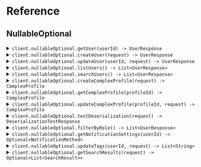 # Reference
## NullableOptional
<details><summary><code>client.nullableOptional.getUser(userId) -> UserResponse</code></summary>
<dl>
<dd>

#### 📝 Description

<dl>
<dd>

<dl>
<dd>

Get a user by ID
</dd>
</dl>
</dd>
</dl>

#### 🔌 Usage

<dl>
<dd>

<dl>
<dd>

```java
client.nullableOptional().getUser(userId);
```
</dd>
</dl>
</dd>
</dl>

#### ⚙️ Parameters

<dl>
<dd>

<dl>
<dd>

**userId:** `String` 
    
</dd>
</dl>
</dd>
</dl>


</dd>
</dl>
</details>

<details><summary><code>client.nullableOptional.createUser(request) -> UserResponse</code></summary>
<dl>
<dd>

#### 📝 Description

<dl>
<dd>

<dl>
<dd>

Create a new user
</dd>
</dl>
</dd>
</dl>

#### 🔌 Usage

<dl>
<dd>

<dl>
<dd>

```java
client.nullableOptional().createUser(
    CreateUserRequest
        .builder()
        .username("username")
        .email("email")
        .phone("phone")
        .address(
            Address
                .builder()
                .street("street")
                .zipCode("zipCode")
                .city("city")
                .state("state")
                .country("country")
                .buildingId("buildingId")
                .tenantId("tenantId")
                .build()
        )
        .build()
);
```
</dd>
</dl>
</dd>
</dl>

#### ⚙️ Parameters

<dl>
<dd>

<dl>
<dd>

**request:** `CreateUserRequest` 
    
</dd>
</dl>
</dd>
</dl>


</dd>
</dl>
</details>

<details><summary><code>client.nullableOptional.updateUser(userId, request) -> UserResponse</code></summary>
<dl>
<dd>

#### 📝 Description

<dl>
<dd>

<dl>
<dd>

Update a user (partial update)
</dd>
</dl>
</dd>
</dl>

#### 🔌 Usage

<dl>
<dd>

<dl>
<dd>

```java
client.nullableOptional().updateUser(
    userId,
    UpdateUserRequest
        .builder()
        .username("username")
        .email("email")
        .phone("phone")
        .address(
            Address
                .builder()
                .street("street")
                .zipCode("zipCode")
                .city("city")
                .state("state")
                .country("country")
                .buildingId("buildingId")
                .tenantId("tenantId")
                .build()
        )
        .build()
);
```
</dd>
</dl>
</dd>
</dl>

#### ⚙️ Parameters

<dl>
<dd>

<dl>
<dd>

**userId:** `String` 
    
</dd>
</dl>

<dl>
<dd>

**request:** `UpdateUserRequest` 
    
</dd>
</dl>
</dd>
</dl>


</dd>
</dl>
</details>

<details><summary><code>client.nullableOptional.listUsers() -> List&lt;UserResponse&gt;</code></summary>
<dl>
<dd>

#### 📝 Description

<dl>
<dd>

<dl>
<dd>

List all users
</dd>
</dl>
</dd>
</dl>

#### 🔌 Usage

<dl>
<dd>

<dl>
<dd>

```java
client.nullableOptional().listUsers(
    ListUsersRequest
        .builder()
        .limit(1)
        .offset(1)
        .includeDeleted(true)
        .sortBy("sortBy")
        .build()
);
```
</dd>
</dl>
</dd>
</dl>

#### ⚙️ Parameters

<dl>
<dd>

<dl>
<dd>

**limit:** `Optional<Integer>` 
    
</dd>
</dl>

<dl>
<dd>

**offset:** `Optional<Integer>` 
    
</dd>
</dl>

<dl>
<dd>

**includeDeleted:** `Optional<Boolean>` 
    
</dd>
</dl>

<dl>
<dd>

**sortBy:** `Optional<String>` 
    
</dd>
</dl>
</dd>
</dl>


</dd>
</dl>
</details>

<details><summary><code>client.nullableOptional.searchUsers() -> List&lt;UserResponse&gt;</code></summary>
<dl>
<dd>

#### 📝 Description

<dl>
<dd>

<dl>
<dd>

Search users
</dd>
</dl>
</dd>
</dl>

#### 🔌 Usage

<dl>
<dd>

<dl>
<dd>

```java
client.nullableOptional().searchUsers(
    SearchUsersRequest
        .builder()
        .query("query")
        .department("department")
        .role("role")
        .isActive(true)
        .build()
);
```
</dd>
</dl>
</dd>
</dl>

#### ⚙️ Parameters

<dl>
<dd>

<dl>
<dd>

**query:** `String` 
    
</dd>
</dl>

<dl>
<dd>

**department:** `Optional<String>` 
    
</dd>
</dl>

<dl>
<dd>

**role:** `Optional<String>` 
    
</dd>
</dl>

<dl>
<dd>

**isActive:** `Optional<Boolean>` 
    
</dd>
</dl>
</dd>
</dl>


</dd>
</dl>
</details>

<details><summary><code>client.nullableOptional.createComplexProfile(request) -> ComplexProfile</code></summary>
<dl>
<dd>

#### 📝 Description

<dl>
<dd>

<dl>
<dd>

Create a complex profile to test nullable enums and unions
</dd>
</dl>
</dd>
</dl>

#### 🔌 Usage

<dl>
<dd>

<dl>
<dd>

```java
client.nullableOptional().createComplexProfile(
    ComplexProfile
        .builder()
        .id("id")
        .nullableRole(UserRole.ADMIN)
        .optionalRole(UserRole.ADMIN)
        .optionalNullableRole(UserRole.ADMIN)
        .nullableStatus(UserStatus.ACTIVE)
        .optionalStatus(UserStatus.ACTIVE)
        .optionalNullableStatus(UserStatus.ACTIVE)
        .nullableNotification(
            NotificationMethod.email(
                EmailNotification
                    .builder()
                    .emailAddress("emailAddress")
                    .subject("subject")
                    .htmlContent("htmlContent")
                    .build()
            )
        )
        .optionalNotification(
            NotificationMethod.email(
                EmailNotification
                    .builder()
                    .emailAddress("emailAddress")
                    .subject("subject")
                    .htmlContent("htmlContent")
                    .build()
            )
        )
        .optionalNullableNotification(
            NotificationMethod.email(
                EmailNotification
                    .builder()
                    .emailAddress("emailAddress")
                    .subject("subject")
                    .htmlContent("htmlContent")
                    .build()
            )
        )
        .nullableSearchResult(
            SearchResult.user(
                UserResponse
                    .builder()
                    .id("id")
                    .username("username")
                    .createdAt(OffsetDateTime.parse("2024-01-15T09:30:00Z"))
                    .email("email")
                    .phone("phone")
                    .updatedAt(OffsetDateTime.parse("2024-01-15T09:30:00Z"))
                    .address(
                        Address
                            .builder()
                            .street("street")
                            .zipCode("zipCode")
                            .city("city")
                            .state("state")
                            .country("country")
                            .buildingId("buildingId")
                            .tenantId("tenantId")
                            .build()
                    )
                    .build()
            )
        )
        .optionalSearchResult(
            SearchResult.user(
                UserResponse
                    .builder()
                    .id("id")
                    .username("username")
                    .createdAt(OffsetDateTime.parse("2024-01-15T09:30:00Z"))
                    .email("email")
                    .phone("phone")
                    .updatedAt(OffsetDateTime.parse("2024-01-15T09:30:00Z"))
                    .address(
                        Address
                            .builder()
                            .street("street")
                            .zipCode("zipCode")
                            .city("city")
                            .state("state")
                            .country("country")
                            .buildingId("buildingId")
                            .tenantId("tenantId")
                            .build()
                    )
                    .build()
            )
        )
        .nullableArray(
            Optional.of(
                Arrays.asList("nullableArray", "nullableArray")
            )
        )
        .optionalArray(
            Optional.of(
                Arrays.asList("optionalArray", "optionalArray")
            )
        )
        .optionalNullableArray(
            Optional.of(
                Arrays.asList("optionalNullableArray", "optionalNullableArray")
            )
        )
        .nullableListOfNullables(
            Optional.of(
                Arrays.asList(Optional.of("nullableListOfNullables"), Optional.of("nullableListOfNullables"))
            )
        )
        .nullableMapOfNullables(
            new HashMap<String, Optional<Address>>() {{
                put("nullableMapOfNullables", Optional.of(
                    Address
                        .builder()
                        .street("street")
                        .zipCode("zipCode")
                        .city(Optional.of("city"))
                        .state(Optional.of("state"))
                        .country(Optional.of("country"))
                        .buildingId(Optional.of("buildingId"))
                        .tenantId(Optional.of("tenantId"))
                        .build()
                ));
            }}
        )
        .nullableListOfUnions(
            Optional.of(
                Arrays.asList(
                    NotificationMethod.email(
                        EmailNotification
                            .builder()
                            .emailAddress("emailAddress")
                            .subject("subject")
                            .htmlContent("htmlContent")
                            .build()
                    ),
                    NotificationMethod.email(
                        EmailNotification
                            .builder()
                            .emailAddress("emailAddress")
                            .subject("subject")
                            .htmlContent("htmlContent")
                            .build()
                    )
                )
            )
        )
        .optionalMapOfEnums(
            new HashMap<String, UserRole>() {{
                put("optionalMapOfEnums", UserRole.ADMIN);
            }}
        )
        .build()
);
```
</dd>
</dl>
</dd>
</dl>

#### ⚙️ Parameters

<dl>
<dd>

<dl>
<dd>

**request:** `ComplexProfile` 
    
</dd>
</dl>
</dd>
</dl>


</dd>
</dl>
</details>

<details><summary><code>client.nullableOptional.getComplexProfile(profileId) -> ComplexProfile</code></summary>
<dl>
<dd>

#### 📝 Description

<dl>
<dd>

<dl>
<dd>

Get a complex profile by ID
</dd>
</dl>
</dd>
</dl>

#### 🔌 Usage

<dl>
<dd>

<dl>
<dd>

```java
client.nullableOptional().getComplexProfile(profileId);
```
</dd>
</dl>
</dd>
</dl>

#### ⚙️ Parameters

<dl>
<dd>

<dl>
<dd>

**profileId:** `String` 
    
</dd>
</dl>
</dd>
</dl>


</dd>
</dl>
</details>

<details><summary><code>client.nullableOptional.updateComplexProfile(profileId, request) -> ComplexProfile</code></summary>
<dl>
<dd>

#### 📝 Description

<dl>
<dd>

<dl>
<dd>

Update complex profile to test nullable field updates
</dd>
</dl>
</dd>
</dl>

#### 🔌 Usage

<dl>
<dd>

<dl>
<dd>

```java
client.nullableOptional().updateComplexProfile(
    profileId,
    UpdateComplexProfileRequest
        .builder()
        .nullableRole(UserRole.ADMIN)
        .nullableStatus(UserStatus.ACTIVE)
        .nullableNotification(
            NotificationMethod.email(
                EmailNotification
                    .builder()
                    .emailAddress("emailAddress")
                    .subject("subject")
                    .htmlContent("htmlContent")
                    .build()
            )
        )
        .nullableSearchResult(
            SearchResult.user(
                UserResponse
                    .builder()
                    .id("id")
                    .username("username")
                    .createdAt(OffsetDateTime.parse("2024-01-15T09:30:00Z"))
                    .email("email")
                    .phone("phone")
                    .updatedAt(OffsetDateTime.parse("2024-01-15T09:30:00Z"))
                    .address(
                        Address
                            .builder()
                            .street("street")
                            .zipCode("zipCode")
                            .city("city")
                            .state("state")
                            .country("country")
                            .buildingId("buildingId")
                            .tenantId("tenantId")
                            .build()
                    )
                    .build()
            )
        )
        .nullableArray(
            Optional.of(
                Arrays.asList("nullableArray", "nullableArray")
            )
        )
        .build()
);
```
</dd>
</dl>
</dd>
</dl>

#### ⚙️ Parameters

<dl>
<dd>

<dl>
<dd>

**profileId:** `String` 
    
</dd>
</dl>

<dl>
<dd>

**nullableRole:** `Optional<UserRole>` 
    
</dd>
</dl>

<dl>
<dd>

**nullableStatus:** `Optional<UserStatus>` 
    
</dd>
</dl>

<dl>
<dd>

**nullableNotification:** `Optional<NotificationMethod>` 
    
</dd>
</dl>

<dl>
<dd>

**nullableSearchResult:** `Optional<SearchResult>` 
    
</dd>
</dl>

<dl>
<dd>

**nullableArray:** `Optional<List<String>>` 
    
</dd>
</dl>
</dd>
</dl>


</dd>
</dl>
</details>

<details><summary><code>client.nullableOptional.testDeserialization(request) -> DeserializationTestResponse</code></summary>
<dl>
<dd>

#### 📝 Description

<dl>
<dd>

<dl>
<dd>

Test endpoint for validating null deserialization
</dd>
</dl>
</dd>
</dl>

#### 🔌 Usage

<dl>
<dd>

<dl>
<dd>

```java
client.nullableOptional().testDeserialization(
    DeserializationTestRequest
        .builder()
        .requiredString("requiredString")
        .nullableString("nullableString")
        .optionalString("optionalString")
        .optionalNullableString("optionalNullableString")
        .nullableEnum(UserRole.ADMIN)
        .optionalEnum(UserStatus.ACTIVE)
        .nullableUnion(
            NotificationMethod.email(
                EmailNotification
                    .builder()
                    .emailAddress("emailAddress")
                    .subject("subject")
                    .htmlContent("htmlContent")
                    .build()
            )
        )
        .optionalUnion(
            SearchResult.user(
                UserResponse
                    .builder()
                    .id("id")
                    .username("username")
                    .createdAt(OffsetDateTime.parse("2024-01-15T09:30:00Z"))
                    .email("email")
                    .phone("phone")
                    .updatedAt(OffsetDateTime.parse("2024-01-15T09:30:00Z"))
                    .address(
                        Address
                            .builder()
                            .street("street")
                            .zipCode("zipCode")
                            .city("city")
                            .state("state")
                            .country("country")
                            .buildingId("buildingId")
                            .tenantId("tenantId")
                            .build()
                    )
                    .build()
            )
        )
        .nullableList(
            Optional.of(
                Arrays.asList("nullableList", "nullableList")
            )
        )
        .nullableMap(
            new HashMap<String, Integer>() {{
                put("nullableMap", 1);
            }}
        )
        .nullableObject(
            Address
                .builder()
                .street("street")
                .zipCode("zipCode")
                .city("city")
                .state("state")
                .country("country")
                .buildingId("buildingId")
                .tenantId("tenantId")
                .build()
        )
        .optionalObject(
            Organization
                .builder()
                .id("id")
                .name("name")
                .domain("domain")
                .employeeCount(1)
                .build()
        )
        .build()
);
```
</dd>
</dl>
</dd>
</dl>

#### ⚙️ Parameters

<dl>
<dd>

<dl>
<dd>

**request:** `DeserializationTestRequest` 
    
</dd>
</dl>
</dd>
</dl>


</dd>
</dl>
</details>

<details><summary><code>client.nullableOptional.filterByRole() -> List&lt;UserResponse&gt;</code></summary>
<dl>
<dd>

#### 📝 Description

<dl>
<dd>

<dl>
<dd>

Filter users by role with nullable enum
</dd>
</dl>
</dd>
</dl>

#### 🔌 Usage

<dl>
<dd>

<dl>
<dd>

```java
client.nullableOptional().filterByRole(
    FilterByRoleRequest
        .builder()
        .role(UserRole.ADMIN)
        .status(UserStatus.ACTIVE)
        .secondaryRole(UserRole.ADMIN)
        .build()
);
```
</dd>
</dl>
</dd>
</dl>

#### ⚙️ Parameters

<dl>
<dd>

<dl>
<dd>

**role:** `Optional<UserRole>` 
    
</dd>
</dl>

<dl>
<dd>

**status:** `Optional<UserStatus>` 
    
</dd>
</dl>

<dl>
<dd>

**secondaryRole:** `Optional<UserRole>` 
    
</dd>
</dl>
</dd>
</dl>


</dd>
</dl>
</details>

<details><summary><code>client.nullableOptional.getNotificationSettings(userId) -> Optional&lt;NotificationMethod&gt;</code></summary>
<dl>
<dd>

#### 📝 Description

<dl>
<dd>

<dl>
<dd>

Get notification settings which may be null
</dd>
</dl>
</dd>
</dl>

#### 🔌 Usage

<dl>
<dd>

<dl>
<dd>

```java
client.nullableOptional().getNotificationSettings(userId);
```
</dd>
</dl>
</dd>
</dl>

#### ⚙️ Parameters

<dl>
<dd>

<dl>
<dd>

**userId:** `String` 
    
</dd>
</dl>
</dd>
</dl>


</dd>
</dl>
</details>

<details><summary><code>client.nullableOptional.updateTags(userId, request) -> List&lt;String&gt;</code></summary>
<dl>
<dd>

#### 📝 Description

<dl>
<dd>

<dl>
<dd>

Update tags to test array handling
</dd>
</dl>
</dd>
</dl>

#### 🔌 Usage

<dl>
<dd>

<dl>
<dd>

```java
client.nullableOptional().updateTags(
    userId,
    UpdateTagsRequest
        .builder()
        .tags(
            Optional.of(
                Arrays.asList("tags", "tags")
            )
        )
        .categories(
            Optional.of(
                Arrays.asList("categories", "categories")
            )
        )
        .labels(
            Optional.of(
                Arrays.asList("labels", "labels")
            )
        )
        .build()
);
```
</dd>
</dl>
</dd>
</dl>

#### ⚙️ Parameters

<dl>
<dd>

<dl>
<dd>

**userId:** `String` 
    
</dd>
</dl>

<dl>
<dd>

**tags:** `Optional<List<String>>` 
    
</dd>
</dl>

<dl>
<dd>

**categories:** `Optional<List<String>>` 
    
</dd>
</dl>

<dl>
<dd>

**labels:** `Optional<List<String>>` 
    
</dd>
</dl>
</dd>
</dl>


</dd>
</dl>
</details>

<details><summary><code>client.nullableOptional.getSearchResults(request) -> Optional&lt;List&lt;SearchResult&gt;&gt;</code></summary>
<dl>
<dd>

#### 📝 Description

<dl>
<dd>

<dl>
<dd>

Get search results with nullable unions
</dd>
</dl>
</dd>
</dl>

#### 🔌 Usage

<dl>
<dd>

<dl>
<dd>

```java
client.nullableOptional().getSearchResults(
    SearchRequest
        .builder()
        .query("query")
        .filters(
            new HashMap<String, Optional<String>>() {{
                put("filters", Optional.of("filters"));
            }}
        )
        .includeTypes(
            Optional.of(
                Arrays.asList("includeTypes", "includeTypes")
            )
        )
        .build()
);
```
</dd>
</dl>
</dd>
</dl>

#### ⚙️ Parameters

<dl>
<dd>

<dl>
<dd>

**query:** `String` 
    
</dd>
</dl>

<dl>
<dd>

**filters:** `Optional<Map<String, Optional<String>>>` 
    
</dd>
</dl>

<dl>
<dd>

**includeTypes:** `Optional<List<String>>` 
    
</dd>
</dl>
</dd>
</dl>


</dd>
</dl>
</details>
